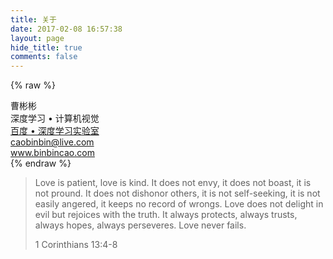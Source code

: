 ```yaml
---
title: 关于
date: 2017-02-08 16:57:38
layout: page
hide_title: true
comments: false
---
```

{% raw %}
<div class="business-card">
    <div class="business-card-head">
    </div>
    <div class="business-card-info">
        <div class="business-card-name">曹彬彬</div>
        <div class="business-card-title">深度学习 &bull; 计算机视觉</div>
        <div class="business-card-item">
            <span class="fa fa-fw fa-paw"></span>
            <a href="http://idl.baidu.com/">百度 &bull; 深度学习实验室</a>
        </div>
        <div class="business-card-item">
            <span class="fa fa-fw fa-envelope"></span>
            <a href="mailto:caobinbin@live.com">caobinbin@live.com</a>
        </div>
        <div class="business-card-item">
            <span class="fa fa-fw fa-globe"></span>
            <a href="/">www.binbincao.com</a>
        </div>
    </div>
</div>
{% endraw %}

> Love is patient, love is kind.
> It does not envy, it does not boast, it is not pround.
> It does not dishonor others, it is not self-seeking,
> it is not easily angered, it keeps no record of wrongs.
> Love does not delight in evil but rejoices with the truth.
> It always protects, always trusts, always hopes, always perseveres.
> Love never fails.
> 
> 1 Corinthians 13:4-8

